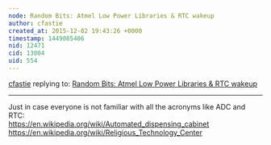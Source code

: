 ```yaml
---
node: Random Bits: Atmel Low Power Libraries & RTC wakeup
author: cfastie
created_at: 2015-12-02 19:43:26 +0000
timestamp: 1449085406
nid: 12471
cid: 13004
uid: 554
---
```




[cfastie](../profile/cfastie) replying to: [Random Bits: Atmel Low Power Libraries & RTC wakeup](../notes/donblair/12-02-2015/random-bits-atmel-low-power-libraries-rtc-wakeup)

----
Just in case everyone is not familiar with all the acronyms like ADC and RTC:  
https://en.wikipedia.org/wiki/Automated_dispensing_cabinet  
https://en.wikipedia.org/wiki/Religious_Technology_Center
